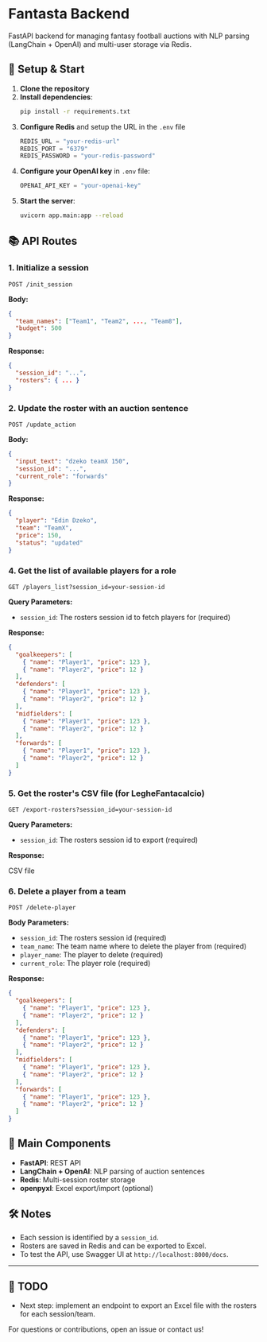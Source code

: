 # Fantasta Backend

FastAPI backend for managing fantasy football auctions with NLP parsing (LangChain + OpenAI) and multi-user storage via Redis.

## 🚀 Setup & Start

1. **Clone the repository**
2. **Install dependencies**:
   ```bash
   pip install -r requirements.txt
   ```
3. **Configure Redis** and setup the URL in the `.env` file
   ```python
   REDIS_URL = "your-redis-url"
   REDIS_PORT = "6379"
   REDIS_PASSWORD = "your-redis-password"
   ```
4. **Configure your OpenAI key** in `.env` file:
   ```python
   OPENAI_API_KEY = "your-openai-key"
   ```
5. **Start the server**:
   ```bash
   uvicorn app.main:app --reload
   ```

## 📚 API Routes

### 1. Initialize a session

`POST /init_session`

**Body:**

```json
{
  "team_names": ["Team1", "Team2", ..., "Team8"],
  "budget": 500
}
```

**Response:**

```json
{
  "session_id": "...",
  "rosters": { ... }
}
```

### 2. Update the roster with an auction sentence

`POST /update_action`

**Body:**

```json
{
  "input_text": "dzeko teamX 150",
  "session_id": "...",
  "current_role": "forwards"
}
```

**Response:**

```json
{
  "player": "Edin Dzeko",
  "team": "TeamX",
  "price": 150,
  "status": "updated"
}
```

### 4. Get the list of available players for a role

`GET /players_list?session_id=your-session-id`

**Query Parameters:**

- `session_id`: The rosters session id to fetch players for (required)

**Response:**

```json
{
  "goalkeepers": [
    { "name": "Player1", "price": 123 },
    { "name": "Player2", "price": 12 }
  ],
  "defenders": [
    { "name": "Player1", "price": 123 },
    { "name": "Player2", "price": 12 }
  ],
  "midfielders": [
    { "name": "Player1", "price": 123 },
    { "name": "Player2", "price": 12 }
  ],
  "forwards": [
    { "name": "Player1", "price": 123 },
    { "name": "Player2", "price": 12 }
  ]
}
```

### 5. Get the roster's CSV file (for LegheFantacalcio)

`GET /export-rosters?session_id=your-session-id`

**Query Parameters:**

- `session_id`: The rosters session id to export (required)

**Response:**

CSV file

### 6. Delete a player from a team

`POST /delete-player`

**Body Parameters:**

- `session_id`: The rosters session id (required)
- `team_name`: The team name where to delete the player from (required)
- `player_name`: The player to delete (required)
- `current_role`: The player role (required)

**Response:**

```json
{
  "goalkeepers": [
    { "name": "Player1", "price": 123 },
    { "name": "Player2", "price": 12 }
  ],
  "defenders": [
    { "name": "Player1", "price": 123 },
    { "name": "Player2", "price": 12 }
  ],
  "midfielders": [
    { "name": "Player1", "price": 123 },
    { "name": "Player2", "price": 12 }
  ],
  "forwards": [
    { "name": "Player1", "price": 123 },
    { "name": "Player2", "price": 12 }
  ]
}
```

## 🧩 Main Components

- **FastAPI**: REST API
- **LangChain + OpenAI**: NLP parsing of auction sentences
- **Redis**: Multi-session roster storage
- **openpyxl**: Excel export/import (optional)

## 🛠 Notes

- Each session is identified by a `session_id`.
- Rosters are saved in Redis and can be exported to Excel.
- To test the API, use Swagger UI at `http://localhost:8000/docs`.

---

## 📝 TODO

- Next step: implement an endpoint to export an Excel file with the rosters for each session/team.

For questions or contributions, open an issue or contact us!

